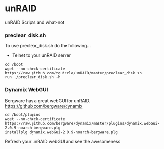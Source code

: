 unRAID
======

unRAID Scripts and what-not


### preclear_disk.sh

To use preclear_disk.sh do the following...

* Telnet to your unRAID server

```
cd /boot
wget --no-check-certificate https://raw.github.com/tquizzle/unRAID/master/preclear_disk.sh
run ./preclear_disk.sh -h
```

### Dynamix WebGUI

Bergware has a great webGUI for unRAID. https://github.com/bergware/dynamix

```
cd /boot/plugins
wget --no-check-certificate https://raw.github.com/bergware/dynamix/master/plugins/dynamix.webGui-2.0.9-noarch-bergware.plg
installplg dynamix.webGui-2.0.9-noarch-bergware.plg
```
Refresh your unRAID webGUI and see the awesomeness

